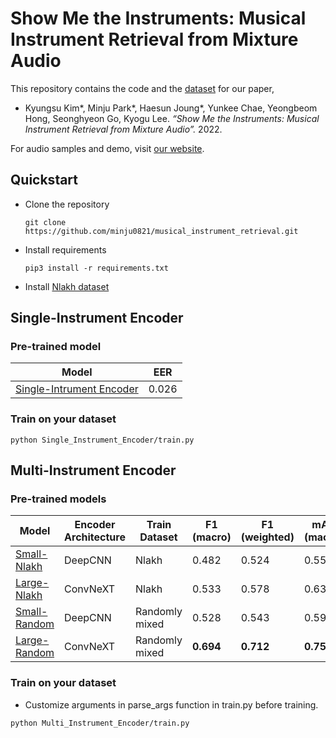 # Show Me the Instruments: Musical Instrument Retrieval from Mixture Audio
This repository contains the code and the [dataset](https://github.com/minju0821/musical_instrument_retrieval/blob/main/dataset/README.md) for our paper,

* Kyungsu Kim*, Minju Park*, Haesun Joung*, Yunkee Chae, Yeongbeom Hong, Seonghyeon Go, Kyogu Lee. _“Show Me the Instruments: Musical Instrument Retrieval from Mixture Audio”._ 2022.

For audio samples and demo, visit [our website](https://dour-stretch-5d5.notion.site/Show-me-the-instrument-Musical-Instrument-Retrieval--cb016a6c63514eee8c30c442b37e8f6e).


## Quickstart

- Clone the repository
  ```
  git clone https://github.com/minju0821/musical_instrument_retrieval.git
  ```
- Install requirements
  ```
  pip3 install -r requirements.txt
  ```
 - Install [Nlakh dataset](https://github.com/minju0821/musical_instrument_retrieval/blob/main/dataset/README.md)


## Single-Instrument Encoder


### Pre-trained model
| Model | EER |
|------|------|
| [Single-Intrument Encoder](https://github.com/minju0821/musical_instrument_retrieval/raw/main/models/pretrained_single_inst_enc) | 0.026 |


### Train on your dataset
```
python Single_Instrument_Encoder/train.py
```

## Multi-Instrument Encoder


### Pre-trained models

| Model | Encoder Architecture | Train Dataset | F1 (macro) | F1 (weighted) | mAP (macro) | mAP (weighted) |
|-------|-------|-------|-------|-------|-------|-------|
| [Small-Nlakh]() | DeepCNN | Nlakh | 0.482 | 0.524 | 0.553 | 0.597 |
| [Large-Nlakh]() | ConvNeXT | Nlakh | 0.533 | 0.578 | 0.635 | 0.666 |
| [Small-Random]() | DeepCNN | Randomly mixed | 0.528 | 0.543 | 0.598 | 0.615 |
| [Large-Random](https://drive.google.com/file/d/1zm2h-SheNREfIphcB9n9CgzqJ5wHkVc9/view?usp=share_link) | ConvNeXT | Randomly mixed | **0.694** | **0.712** | **0.752** | **0.760** |


### Train on your dataset
- Customize arguments in parse_args function in train.py before training.
```
python Multi_Instrument_Encoder/train.py
```

